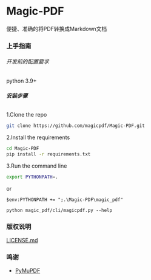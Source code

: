 

# Magic-PDF

便捷、准确的将PDF转换成Markdown文档


### 上手指南

###### 开发前的配置要求

python 3.9+

###### **安装步骤**

1.Clone the repo

```sh
git clone https://github.com/magicpdf/Magic-PDF.git
```

2.Install the requirements

```sh
cd Magic-PDF
pip install -r requirements.txt
```

3.Run the command line

```sh
export PYTHONPATH=.
```
or
```
$env:PYTHONPATH += ";.\Magic-PDF\magic_pdf"    
```
```
python magic_pdf/cli/magicpdf.py --help
```

### 版权说明

[LICENSE.md](https://github.com/magicpdf/Magic-PDF/blob/master/LICENSE.md)

### 鸣谢

- [PyMuPDF](https://github.com/pymupdf/PyMuPDF)



